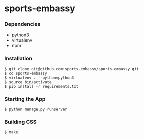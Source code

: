 # sports-embassy

### Dependencies
- python3
- virtualenv
- npm

### Installation
    $ git clone git@github.com:sports-embassy/sports-embassy.git
    $ cd sports-embassy
    $ virtualenv . --python=python3
    $ source bin/activate
    $ pip install -r requirements.txt

### Starting the App
    $ python manage.py runserver
    
### Building CSS
    $ make
    
    


